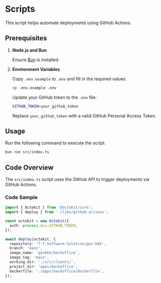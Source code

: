 # Scripts

This script helps automate deployments using GitHub Actions.

## Prerequisites

1. **Node.js and Bun**
    
    Ensure [Bun](https://bun.sh/) is installed.
    
2. **Environment Variables**
    
    Copy `.env.example` to `.env` and fill in the required values.
    
    ```bash
    cp .env.example .env
    ```
    
    Update your GitHub token to the `.env` file:
    
    ```bash
    GITHUB_TOKEN=your_github_token
    ```
    
    Replace `your_github_token` with a valid GitHub Personal Access Token.
    

## Usage

Run the following command to execute the script:

```bash
bun run src/index.ts
```

## Code Overview

The `src/index.ts` script uses the GitHub API to trigger deployments via GitHub Actions.

### Code Sample

```ts
import { Octokit } from '@octokit/core';
import { deploy } from './libs/github-actions';

const octokit = new Octokit({
  auth: process.env.GITHUB_TOKEN,
});

await deploy(octokit, {
  repository: 'T-T-Software-Solution/gov-bkk',
  branch: 'main',
  image_name: 'govbkk/backoffice',
  image_tag: 'main',
  working_dir: './src/clients/',
  project_dir: 'apps/backoffice',
  dockerfile: './apps/backoffice/Dockerfile',
});
```